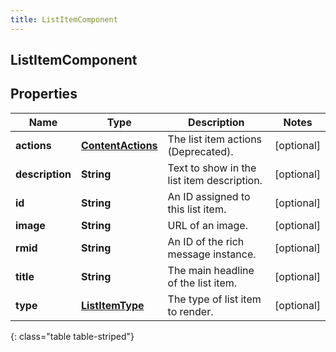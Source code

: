 ```yaml
---
title: ListItemComponent
---
```

## ListItemComponent


## Properties

| Name | Type | Description | Notes |
| ------------ | ------------- | ------------- | ------------- |
| **actions** | <!----><!---->[**ContentActions**](ContentActions.html)<!----> | The list item actions (Deprecated). |  [optional] |
| **description** | <!----><!---->**String**<!----> | Text to show in the list item description. |  [optional] |
| **id** | <!----><!---->**String**<!----> | An ID assigned to this list item. |  [optional] |
| **image** | <!----><!---->**String**<!----> | URL of an image. |  [optional] |
| **rmid** | <!----><!---->**String**<!----> | An ID of the rich message instance. |  [optional] |
| **title** | <!----><!---->**String**<!----> | The main headline of the list item. |  [optional] |
| **type** | <!----><!---->[**ListItemType**](ListItemType.html)<!----> | The type of list item to render. |  [optional] |
{: class="table table-striped"}




